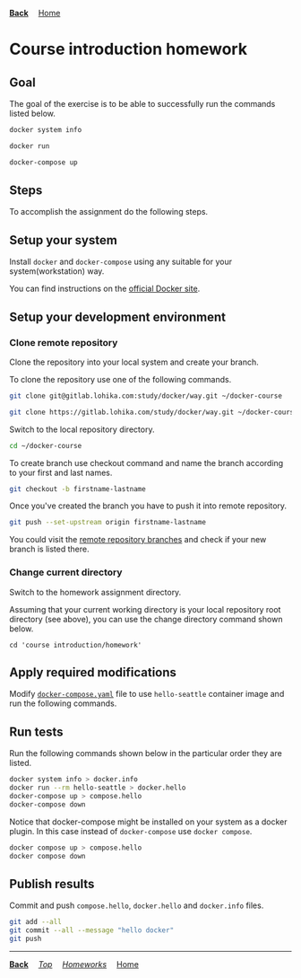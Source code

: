 **[Back](../README.md)**
&emsp;[Home](/README.md)

# Course introduction homework

## Goal
The goal of the exercise is to be able to successfully run the commands listed below.

```sh
docker system info
```
```sh
docker run
```
```sh
docker-compose up
```

## Steps

To accomplish the assignment do the following steps.

## Setup your system

Install `docker` and `docker-compose` using any suitable for your system(workstation) way.

You can find instructions on the [official Docker site](https://www.docker.com/get-started/).

## Setup your development environment

### Clone remote repository

Clone the repository into your local system and create your branch.

To clone the repository use one of the following commands.
```sh
git clone git@gitlab.lohika.com:study/docker/way.git ~/docker-course
```
```sh
git clone https://gitlab.lohika.com/study/docker/way.git ~/docker-course
```

Switch to the local repository directory.
```sh
cd ~/docker-course
```

To create branch use checkout command and name the branch according to your first and last names.
```sh
git checkout -b firstname-lastname
```

Once you've created the branch you have to push it into remote repository.
```sh
git push --set-upstream origin firstname-lastname
```

You could visit the [remote repository branches](https://gitlab.lohika.com/study/docker/way/-/branches) and check if your new branch is listed there.

### Change current directory

Switch to the homework assignment directory.

Assuming that your current working directory is your local repository root directory (see above), you can use the change directory command shown below.

```
cd 'course introduction/homework'
```

## Apply required modifications

Modify [`docker-compose.yaml`](./docker-compose.yaml) file to use `hello-seattle` container image and run the following commands.

## Run tests

Run the following commands shown below in the particular order they are listed.

```sh
docker system info > docker.info
docker run --rm hello-seattle > docker.hello
docker-compose up > compose.hello
docker-compose down
```

Notice that docker-compose might be installed on your system as a docker plugin. In this case instead of ```docker-compose``` use ```docker compose```.

```sh
docker compose up > compose.hello
docker compose down
```

## Publish results

Commit and push `compose.hello`, `docker.hello` and `docker.info` files.

```sh
git add --all
git commit --all --message "hello docker"
git push
```

---
**[Back](../README.md)**
&emsp;*[Top](./README.md)*
&emsp;*[Homeworks](/README.md#homeworks)*
&emsp;[Home](/README.md)
